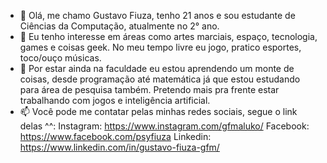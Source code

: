 - 👋 Olá, me chamo Gustavo Fiuza, tenho 21 anos e sou estudante de Ciências da Computação, atualmente no 2° ano.
- 👀 Eu tenho interesse em áreas como artes marciais, espaço, tecnologia, games e coisas geek. No meu tempo livre eu jogo, pratico esportes, toco/ouço músicas.
- 🌱 Por estar ainda na faculdade eu estou aprendendo um monte de coisas, desde programação até matemática já que estou estudando para área de pesquisa também.
Pretendo mais pra frente estar trabalhando com jogos e inteligência artificial.
- 📫 Você pode me contatar pelas minhas redes sociais, segue o link delas ^^:
Instagram: https://www.instagram.com/gfmaluko/
Facebook: https://www.facebook.com/psyfiuza
Linkedin: https://www.linkedin.com/in/gustavo-fiuza-gfm/
